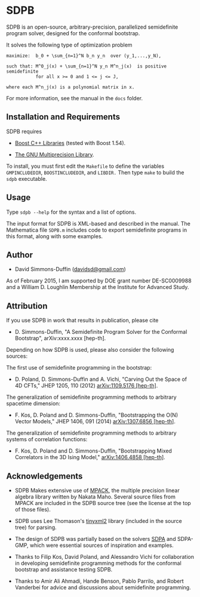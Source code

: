 # SDPB

SDPB is an open-source, arbitrary-precision, parallelized semidefinite
program solver, designed for the conformal bootstrap.

It solves the following type of optimization problem

```
maximize:  b_0 + \sum_{n=1}^N b_n y_n  over (y_1,...,y_N),

such that: M^0_j(x) + \sum_{n=1}^N y_n M^n_j(x)  is positive semidefinite
           for all x >= 0 and 1 <= j <= J,

where each M^n_j(x) is a polynomial matrix in x.
```

For more information, see the manual in the `docs` folder.

## Installation and Requirements

SDPB requires

- [Boost C++ Libraries](http://www.boost.org/) (tested with Boost 1.54).

- [The GNU Multiprecision Library](https://gmplib.org/).

To install, you must first edit the `Makefile` to define the variables
`GMPINCLUDEDIR`, `BOOSTINCLUDEDIR`, and `LIBDIR.` Then type `make` to
build the `sdpb` executable.

## Usage

Type `sdpb --help` for the syntax and a list of options.

The input format for SDPB is XML-based and described in the manual.
The Mathematica file `SDPB.m` includes code to export semidefinite
programs in this format, along with some examples.

## Author

- David Simmons-Duffin (davidsd@gmail.com)

As of February 2015, I am supported by DOE grant number DE-SC0009988
and a William D. Loughlin Membership at the Institute for Advanced
Study.

## Attribution

If you use SDPB in work that results in publication, please cite

- D. Simmons-Duffin, "A Semidefinite Program Solver for the
  Conformal Bootstrap", arXiv:xxxx.xxxx \[hep-th\].

Depending on how SDPB is used, please also consider the following sources:

The first use of semidefinite programming in the bootstrap:

- D. Poland, D. Simmons-Duffin and A. Vichi, "Carving Out the Space of
  4D CFTs," JHEP 1205, 110 (2012) [arXiv:1109.5176 \[hep-th\]](http://arxiv.org/abs/arXiv%3A1109.5176).

The generalization of semidefinite programming methods to arbitrary
spacetime dimension:

- F. Kos, D. Poland and D. Simmons-Duffin, "Bootstrapping the O(N)
  Vector Models," JHEP 1406, 091 (2014) [arXiv:1307.6856 \[hep-th\]](http://arxiv.org/abs/arXiv%3A1307.6856).

The generalization of semidefinite programming methods to arbitrary
systems of correlation functions:

- F. Kos, D. Poland and D. Simmons-Duffin, "Bootstrapping Mixed
  Correlators in the 3D Ising Model," [arXiv:1406.4858 \[hep-th\]](http://arxiv.org/abs/arXiv%3A1406.4858).

## Acknowledgements

- SDPB Makes extensive use of [MPACK](http://mplapack.sourceforge.net/), the multiple precision linear algebra library written by Nakata Maho.  Several source files from MPACK are included in the SDPB source tree (see the license at the top of those files).

- SDPB uses Lee Thomason's [tinyxml2](http://www.grinninglizard.com/tinyxml2/) library (included in the source tree) for parsing.

- The design of SDPB was partially based on the solvers [SDPA](http://sdpa.sourceforge.net/) and SDPA-GMP, which were essential sources of inspiration and examples.

- Thanks to Filip Kos, David Poland, and Alessandro Vichi for collaboration in developing semidefinite programming methods for the conformal bootstrap and assistance testing SDPB.

- Thanks to Amir Ali Ahmadi, Hande Benson, Pablo Parrilo, and Robert Vanderbei for advice and discussions about semidefinite programming.

